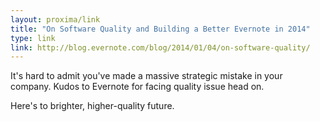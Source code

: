 ```yaml
---
layout: proxima/link
title: "On Software Quality and Building a Better Evernote in 2014"
type: link
link: http://blog.evernote.com/blog/2014/01/04/on-software-quality/
---
```


It's hard to admit you've made a massive strategic mistake in your company. Kudos to Evernote for facing quality issue head on.

Here's to brighter, higher-quality future.
